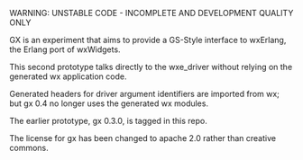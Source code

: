 WARNING: UNSTABLE CODE - INCOMPLETE AND DEVELOPMENT QUALITY ONLY

GX is an experiment that aims to provide a GS-Style interface to wxErlang, the Erlang port of wxWidgets. 

This second prototype talks directly to the wxe_driver without relying on the generated wx application code. 

Generated headers for driver argument identifiers are imported from wx; but gx 0.4 no longer uses the generated wx modules.

The earlier prototype, gx 0.3.0, is tagged in this repo.

The license for gx has been changed to apache 2.0 rather than creative commons.
